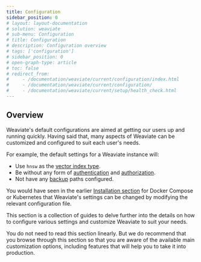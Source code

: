 ```yaml
---
title: Configuration
sidebar_position: 0
# layout: layout-documentation
# solution: weaviate
# sub-menu: Configuration
# title: Configuration
# description: Configuration overview
# tags: ['configuration']
# sidebar_position: 0
# open-graph-type: article
# toc: false
# redirect_from:
#     - /documentation/weaviate/current/configuration/index.html
#     - /documentation/weaviate/current/configuration/
#     - /documentation/weaviate/current/setup/health_check.html
---
```


## Overview 

Weaviate's default configurations are aimed at getting our users up and running quickly. Having said that, many aspects of Weaviate can be customized and configured to suit each user's needs. 

For example, the default settings for a Weaviate instance will:
- Use `hnsw` as the [vector index type](./vector-index-type.md). 
- Be without any form of [authentication](./authentication.md) and [authorization](./authorization.md).
- Not have any [backup](./backups.md) paths configured.

You would have seen in the earlier [Installation section](../installation/index.md) for Docker Compose or Kubernetes that Weaviate's settings can be changed by modifying the relevant configuration file.

This section is a collection of guides to delve further into the details on how to configure various settings and customize Weaviate to suit your needs. 

You do not need to read this section linearly. But we do recommend that you browse through this section so that you are aware of the available main customization options, including features that will help you to take it into production.
